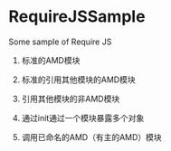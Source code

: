 # RequireJSSample
Some sample of Require JS

1. 标准的AMD模块
 
2. 标准的引用其他模块的AMD模块

3. 引用其他模块的非AMD模块

4. 通过init通过一个模块暴露多个对象

5. 调用已命名的AMD（有主的AMD）模块

